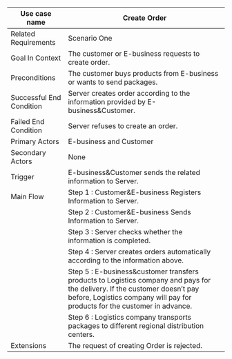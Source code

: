 | Use case name            | Create Order                             |
| ------------------------ | ---------------------------------------- |
| Related Requirements     | Scenario One                             |
| Goal In Context          | The customer or E-business requests to create order. |
| Preconditions            | The customer buys products from E-business or wants to send packages. |
| Successful End Condition | Server creates order according to the information provided by E-business&Customer. |
| Failed End Condition     | Server refuses to create an order.       |
| Primary Actors           | E-business and Customer                  |
| Secondary Actors         | None                                     |
| Trigger                  | E-business&Customer sends the related information to Server. |
| Main Flow                | Step 1 : Customer&E-business Registers Information to Server. |
|                          | Step 2 : Customer&E-business Sends Information to Server. |
|                          | Step 3 : Server checks whether the information is completed. |
|                          | Step 4 : Server creates orders automatically according to the information above. |
|                          | Step 5 : E-business&customer transfers products to Logistics company and pays for the delivery. If the customer doesn’t pay before, Logistics company will pay for products for the customer in advance. |
|                          | Step 6 : Logistics company transports packages to different regional distribution centers. |
| Extensions               | The request of creating Order is rejected. |
